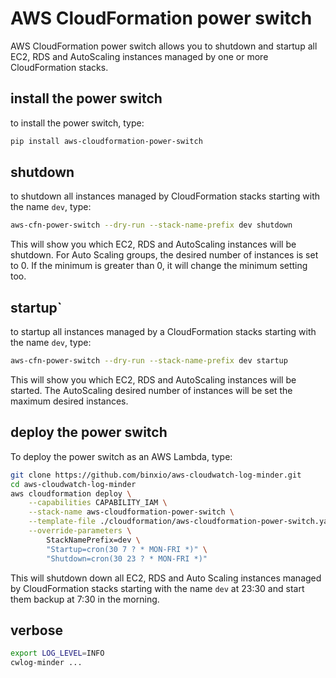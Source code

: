 # AWS CloudFormation power switch
AWS CloudFormation power switch allows you to shutdown and startup all EC2, RDS and AutoScaling instances managed
by one or more CloudFormation stacks.

## install the power switch
to install the power switch, type:

```sh
pip install aws-cloudformation-power-switch
```

## shutdown
to shutdown all instances managed by CloudFormation stacks starting with the name `dev`, type:
```sh
aws-cfn-power-switch --dry-run --stack-name-prefix dev shutdown
```
This will show you which EC2, RDS and AutoScaling instances will be shutdown. For Auto Scaling groups, the 
desired number of instances is set to 0. If the minimum is greater than 0, it will change the minimum setting too.

## startup`
to startup all instances managed by a CloudFormation stacks starting with the name `dev`, type:
```sh
aws-cfn-power-switch --dry-run --stack-name-prefix dev startup
```
This will show you which EC2, RDS and AutoScaling instances will be started. The AutoScaling desired number of 
instances will be set the maximum desired instances.

## deploy the power switch
To deploy the power switch as an AWS Lambda, type:

```sh
git clone https://github.com/binxio/aws-cloudwatch-log-minder.git
cd aws-cloudwatch-log-minder
aws cloudformation deploy \
	--capabilities CAPABILITY_IAM \
	--stack-name aws-cloudformation-power-switch \
	--template-file ./cloudformation/aws-cloudformation-power-switch.yaml \
    --override-parameters \
        StackNamePrefix=dev \
	    "Startup=cron(30 7 ? * MON-FRI *)" \
        "Shutdown=cron(30 23 ? * MON-FRI *)"
```
This will shutdown down all EC2, RDS and Auto Scaling instances managed by CloudFormation stacks starting with the
name `dev` at 23:30 and start them backup at 7:30 in the morning.


## verbose

```sh
export LOG_LEVEL=INFO
cwlog-minder ...
```
